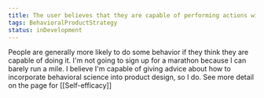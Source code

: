 ```yaml
---
title: The user believes that they are capable of performing actions within the app
tags: BehavioralProductStrategy
status: inDevelopment
---
```

People are generally more likely to do some behavior if they think they are capable of doing it. I'm not going to sign up for a marathon because I can barely run a mile. I believe I'm capable of giving advice about how to incorporate behavioral science into product design, so I do. See more detail on the page for [[Self-efficacy]]
